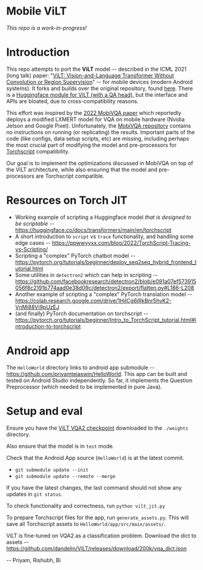 # Mobile ViLT

*This repo is a work-in-progress!*

# Introduction

This repo attempts to port the **ViLT** model -- described in the ICML 2021 (long talk) paper: "[ViLT: Vision-and-Language Transformer Without Convolution or Region Supervision](https://arxiv.org/abs/2102.03334)" -- for mobile devices (modern Android systems). It forks and builds over the original repository, found [here](https://github.com/dandelin/ViLT). There is a [Huggingface module for ViLT (with a QA head)](https://huggingface.co/docs/transformers/model_doc/vilt#transformers.ViltForQuestionAnswering), but the interface and APIs are bloated, due to cross-compatibility reasons.

This effort was inspired by the [2022 MobiVQA paper](https://awk.ai/assets/mobivqa.pdf) which reportedly deploys a modified LXMERT model for VQA on mobile hardware (Nvidia Jetson and Google Pixel). Unfortunately, the [MobiVQA repository](https://github.com/SBUNetSys/MobiVQA/issues/1) contains no instructions on running (or replicating) the results. Important parts of the code (like configs, data setup scripts, etc) are missing, including perhaps the most crucial part of modifying the model and pre-processors for [Torchscript](https://pytorch.org/tutorials/recipes/torchscript_inference.html) compatibility. 

Our goal is to implement the optimizations discussed in MobiVQA on top of the ViLT architecture, while also ensuring that the model and pre-processors are Torchscript compatible.

# Resources on Torch JIT

* Working example of scripting a Huggingface model *that is designed to be scriptable* -- <https://huggingface.co/docs/transformers/main/en/torchscript>
* A short introduction to `script` vs `trace` functionality, and handling some edge cases -- <https://ppwwyyxx.com/blog/2022/TorchScript-Tracing-vs-Scripting/>
* Scripting a "complex" PyTorch chatbot model -- <https://pytorch.org/tutorials/beginner/deploy_seq2seq_hybrid_frontend_tutorial.html>
* Some utilities in `detectron2` which can help in scripting -- <https://github.com/facebookresearch/detectron2/blob/e091a07ef573915056f8c2191b774aad0e38d09c/detectron2/export/flatten.py#L186-L208>
* Another example of scripting a "complex" PyTorch translation model -- <https://colab.research.google.com/drive/1HiICg6jRkBnr5hvK2-VnMi88Vi9pUzEJ>
* (and finally) PyTorch documentation on torchscript -- <https://pytorch.org/tutorials/beginner/Intro_to_TorchScript_tutorial.html#introduction-to-torchscript>

# Android app

The `HelloWorld` directory links to android app submodule -- <https://github.com/priyamtejaswin/HelloWorld>. This app can be built and tested on Android Studio independently. So far, it implements the Question Preprocessor (which needed to be implemented in pure Java).

# Setup and eval

Ensure you have the [ViLT VQA2 checkpoint](https://github.com/dandelin/ViLT/releases/download/200k/vilt_vqa.ckpt) downloaded to the `./weights` directory.

Also ensure that the model is in `test` mode.

Check that the Android App source (`HelloWorld`) is at the latest commit.

* `git submodule update --init`
* `git submodule update --remote --merge`

If you have the latest changes, the last command should not show any updates in `git status`.

To check functionality and correctness, run `python vilt_jit.py`

To prepare Torchscript files for the app, run `generate_assets.py`. This will save all Torchscript assets to `HelloWorld/app/src/main/assets/`.

ViLT is fine-tuned on VQA2 as a classification problem. Download the dict to assets -- <https://github.com/dandelin/ViLT/releases/download/200k/vqa_dict.json>

-- Priyam, Rishubh, Bi

